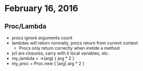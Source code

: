 February 16, 2016
==========

Proc/Lambda
----------

* procs ignore arguments count
* lambdas will return normally, procs return from current context
    * Procs only return correctly when instide a method
* p/l are closures; carry with it local variables, etc.
* my_lambda = ->(arg) { arg * 2 }
* my_proc = Proc.new { |arg| arg * 2 }
